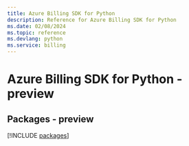 ```yaml
---
title: Azure Billing SDK for Python
description: Reference for Azure Billing SDK for Python
ms.date: 02/08/2024
ms.topic: reference
ms.devlang: python
ms.service: billing
---
```

# Azure Billing SDK for Python - preview
## Packages - preview
[!INCLUDE [packages](billing-index.md)]
